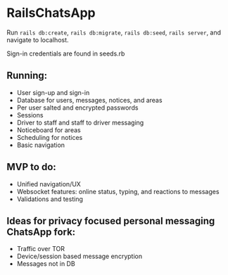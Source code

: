 # RailsChatsApp
Run ```rails db:create```, ```rails db:migrate```, ```rails db:seed```, ```rails server```, and navigate to localhost.

Sign-in credentials are found in seeds.rb

## Running:
* User sign-up and sign-in
* Database for users, messages, notices, and areas
* Per user salted and encrypted passwords
* Sessions
* Driver to staff and staff to driver messaging
* Noticeboard for areas
* Scheduling for notices
* Basic navigation

## MVP to do:
* Unified navigation/UX
* Websocket features: online status, typing, and reactions to messages
* Validations and testing

## Ideas for privacy focused personal messaging ChatsApp fork:
* Traffic over TOR
* Device/session based message encryption
* Messages not in DB